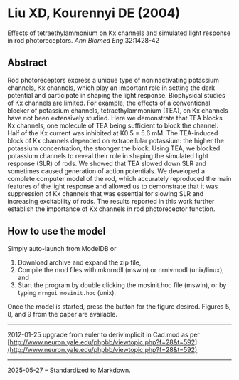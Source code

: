 # Liu XD, Kourennyi DE (2004)
Effects of tetraethylammonium on Kx channels and simulated light response in rod photoreceptors. *Ann Biomed Eng* 32:1428-42

## Abstract

Rod photoreceptors express a unique type of noninactivating potassium channels, Kx channels, which play an important role in setting the dark potential and participate in shaping the light response. Biophysical studies of Kx channels are limited. For example, the effects of a conventional blocker of potassium channels, tetraethylammonium (TEA), on Kx channels have not been extensively studied. Here we demonstrate that TEA blocks Kx channels, one molecule of TEA being sufficient to block the channel. Half of the Kx current was inhibited at K0.5 = 5.6 mM. The TEA-induced block of Kx channels depended on extracellular potassium: the higher the potassium concentration, the stronger the block. Using TEA, we blocked potassium channels to reveal their role in shaping the simulated light response (SLR) of rods. We showed that TEA slowed down SLR and sometimes caused generation of action potentials. We developed a complete computer model of the rod, which accurately reproduced the main features of the light response and allowed us to demonstrate that it was suppression of Kx channels that was essential for slowing SLR and increasing excitability of rods. The results reported in this work further establish the importance of Kx channels in rod photoreceptor function.

## How to use the model

Simply auto-launch from ModelDB or
1) Download archive and expand the zip file,
2) Compile the mod files with mknrndll (mswin) or nrnivmodl (unix/linux), and
3) Start the program by double clicking the mosinit.hoc file (mswin), or by typing `nrngui mosinit.hoc` (unix).

Once the model is started, press the button for the figure desired. Figures 5, 8, and 9 from the paper are available.

---

2012-01-25 upgrade from euler to derivimplicit in Cad.mod as per [http://www.neuron.yale.edu/phpbb/viewtopic.php?f=28&t=592](http://www.neuron.yale.edu/phpbb/viewtopic.php?f=28&t=592)

---

2025-05-27 – Standardized to Markdown.